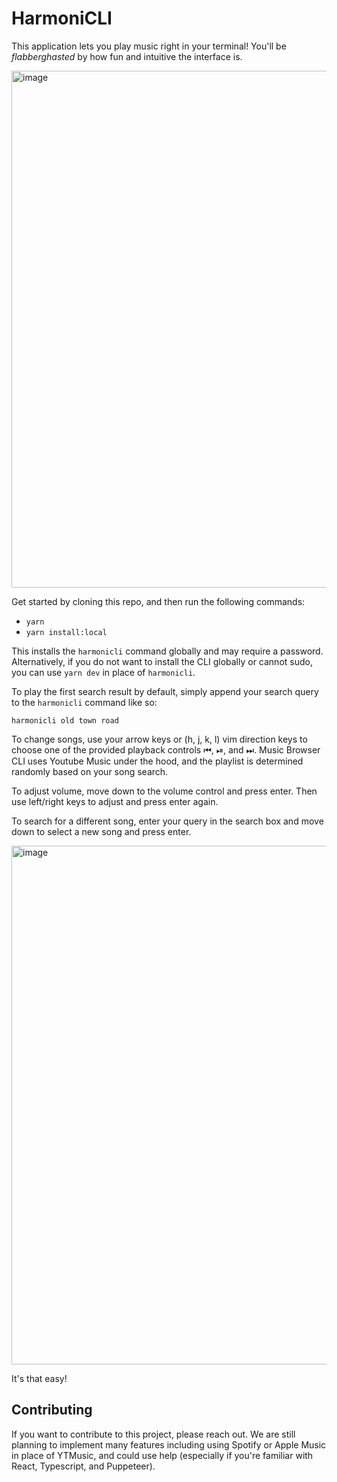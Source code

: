 # HarmoniCLI

This application lets you play music right in your terminal! You'll be
_flabberghasted_ by how fun and intuitive the interface is.

<img width="827" alt="image" src="https://github.com/WVAviator/harmonicli/assets/11326285/c24d30ed-dd6b-4b58-92a7-769d75353ab8">

Get started by cloning this repo, and then run the following commands:

- `yarn`
- `yarn install:local`

This installs the `harmonicli` command globally and may require a password.
Alternatively, if you do not want to install the CLI globally or cannot sudo,
you can use `yarn dev` in place of `harmonicli`.

To play the first search result by default, simply append your search query to the `harmonicli` command like so:

`harmonicli old town road`

To change songs, use your arrow keys or (h, j, k, l) vim direction keys to choose one of the provided playback
controls ⏮, ⏯, and ⏭. Music Browser CLI uses Youtube Music under the hood, and
the playlist is determined randomly based on your song search.

To adjust volume, move down to the volume control and press enter. Then use
left/right keys to adjust and press enter again.

To search for a different song, enter your query in the search box and move
down to select a new song and press enter.

<img width="830" alt="image" src="https://github.com/WVAviator/harmonicli/assets/11326285/f29fd0c7-5dff-4479-966b-53d9451630c6">

It's that easy!

## Contributing

If you want to contribute to this project, please reach out. We are still
planning to implement many features including using Spotify or Apple Music in
place of YTMusic, and could use help (especially if you're familiar with React,
Typescript, and Puppeteer).
